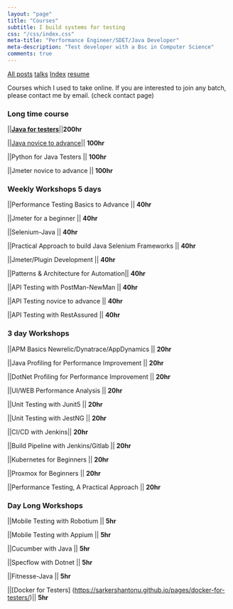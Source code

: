 ```yaml
---
layout: "page"
title: "Courses"
subtitle: I build systems for testing
css: "/css/index.css"
meta-title: "Performance Engineer/SDET/Java Developer"
meta-description: "Test developer with a Bsc in Computer Science"
comments: true
---
```

<div class="list-filters">
    <a href="/" class="list-filter filter-selected">All posts</a>
	<a href="/talks" class="list-filter">talks</a>
    <a href="/tags" class="list-filter">Index</a>
    <a href="/pages/resume" class="list-filter">resume</a>
</div>

Courses which I used to take online. If you are interested to join any batch, please contact me by email. (check contact page)



### Long time course

||[**Java for testers**](https://sarkershantonu.github.io/pages/java-for-testers/)||**200hr**

||[Java novice to advance](https://sarkershantonu.github.io/pages/java-novice-to-advance/)|| **100hr** 

||Python for Java Testers || **100hr**

||Jmeter novice to advance || **100hr**

### Weekly Workshops 5 days

||Performance Testing Basics to Advance || **40hr**

||Jmeter for a beginner || **40hr**

||Selenium-Java || **40hr**

||Practical Approach to build Java Selenium Frameworks || **40hr**

||Jmeter/Plugin Development || **40hr**

||Patterns & Architecture for Automation|| **40hr**

||API Testing with PostMan-NewMan || **40hr**

||API Testing novice to advance || **40hr**

||API Testing with RestAssured || **40hr**

### 3 day Workshops

||APM Basics Newrelic/Dynatrace/AppDynamics || **20hr**

||Java Profiling for Performance Improvement || **20hr**

||DotNet Profiling for Performance Improvement || **20hr**

||UI/WEB Performance Analysis || **20hr**

||Unit Testing with Junit5 || **20hr**

||Unit Testing with JestNG || **20hr**

||CI/CD with Jenkins|| **20hr**

||Build Pipeline with Jenkins/Gitlab || **20hr**

||Kubernetes for Beginners || **20hr**

||Proxmox for Beginners || **20hr**

||Performance Testing, A Practical Approach || **20hr**

### Day Long Workshops

||Mobile Testing with Robotium || **5hr**

||Mobile Testing with Appium || **5hr**

||Cucumber with Java || **5hr**

||Specflow with Dotnet || **5hr**

||Fitnesse-Java || **5hr**

||[Docker for Testers] (https://sarkershantonu.github.io/pages/docker-for-testers/)|| **5hr**

 
